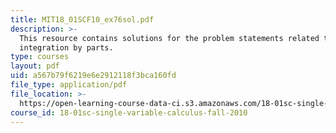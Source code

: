```yaml
---
title: MIT18_01SCF10_ex76sol.pdf
description: >-
  This resource contains solutions for the problem statements related to
  integration by parts.
type: courses
layout: pdf
uid: a567b79f6219e6e2912118f3bca160fd
file_type: application/pdf
file_location: >-
  https://open-learning-course-data-ci.s3.amazonaws.com/18-01sc-single-variable-calculus-fall-2010/a567b79f6219e6e2912118f3bca160fd_MIT18_01SCF10_ex76sol.pdf
course_id: 18-01sc-single-variable-calculus-fall-2010
---
```

